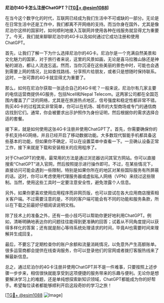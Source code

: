 **尼泊尔4G卡怎么注册ChatGPT？[[TG💪+ @esim1088](https://t.me/s/esim1088)]**

在当今这个数字化的时代，互联网已经成为我们生活中不可或缺的一部分。无论是在日常生活中还是工作中，我们都离不开网络的支持。而当你身在国外，尤其是像尼泊尔这样的国家时，如何顺利地接入互联网并使用各种在线服务就显得尤为重要了。今天，我们就来聊聊尼泊尔的4G卡以及如何通过它成功注册和使用ChatGPT。

首先，让我们了解一下为什么选择尼泊尔的4G卡。尼泊尔是一个充满自然美景和文化魅力的国家，对于旅行者来说，这里的风景如画，无论是喜马拉雅山脉还是神秘的湖泊，都让人流连忘返。然而，当你沉浸在这些美丽的景色中时，可能也会遇到需要上网的情况，比如查找路线、分享照片给朋友，或者只是想随时保持联系。这时，一张可靠的4G卡就显得尤为重要了。

那么，如何在尼泊尔获取一张适合自己的4G卡呢？一般来说，尼泊尔有几家主要的电信运营商提供4G服务，包括Ncell和Nepal Telecom。这两家公司都在全国范围内覆盖了广泛的网络，尤其是在旅游热点地区，信号强度和稳定性都非常不错。购买4G卡的过程其实非常简单，你可以在机场、城市的大型商场或专门的通信商店找到它们。通常，你会被要求出示护照作为身份证明，然后根据你的需求选择合适的套餐。

接下来，就是如何使用这张4G卡注册并使用ChatGPT了。首先，你需要确保你的手机支持4G网络，并且已经开启了移动数据功能。大多数现代智能手机都具备这些基本的功能，但如果你不确定，可以在设置菜单中查看一下。一旦确认设备正常工作，接下来就是下载和安装相关的应用程序了。

对于ChatGPT的使用，最常用的方法是通过浏览器访问其官方网站。你可以直接搜索“ChatGPT”进入官网，然后按照提示进行操作即可。不过，在某些情况下，直接访问可能会遇到一些限制，特别是如果你所在的地区对某些国际服务有所屏蔽的话。这时，你可以考虑使用代理服务器或虚拟私人网络（VPN）来绕过这些限制。当然，使用这些工具时一定要注意安全性，避免泄露个人信息。

另外，如果你更喜欢使用应用程序而非网页版，也可以尝试在各大应用商店搜索相关客户端。不过需要注意的是，不同的客户端可能会有不同的功能和服务条款，所以在下载之前最好仔细阅读说明文档。

除了技术上的准备之外，还有一些小技巧可以帮助你更好地利用ChatGPT。例如，清晰明确地表达你的问题往往能得到更准确的回答；试着从不同角度提问以获得多样化的答案；还有就是耐心等待系统处理请求的时间，毕竟AI也需要时间来理解并生成回复。

最后，不要忘了定期检查你的账户余额和流量消耗情况，以免意外产生高额账单。很多运营商都会提供在线查询服务，你可以登录他们的官网或者拨打客服热线来了解最新信息。

总之，通过尼泊尔的4G卡注册并使用ChatGPT并不是一件难事，只要按照上述步骤一步步来，相信很快就能享受到这项便捷的服务带来的乐趣与便利。无论你是想要解决学习上的难题，还是单纯想探索新知识领域，ChatGPT都能成为你的好帮手。希望每位读者都能够顺利开启这段奇妙的学习之旅！

[[TG💪+ @esim1088](https://t.me/s/esim1088) ![Image](https://i.postimg.cc/4NQfJmqS/Snipaste-2025-05-13-00-14-12.png)]